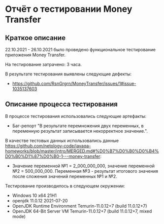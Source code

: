 # Отчёт о тестировании Money Transfer

## Краткое описание

22.10.2021 - 26.10.2021 было проведено функциональное тестирование приложения Money Transfer.

На тестирование затрачено: 3 часа.

В результате тестирования выявлены следующие дефекты:
* https://github.com/RsnGrgrn/MoneyTransfer/issues/1#issue-1035137603

## Описание процесса тестирования

В процессе тестирования использовались следующие артефакты:
* Баг-репорт "В результате перемножения двух переменных, в переменную результат записывается некорректное значение.".

В качестве тестовых данных использовались данные https://github.com/netology-code/javaqa-homeworks/blob/master/intro/MERGED.md#%D0%B7%D0%B0%D0%B4%D0%B0%D1%87%D0%B0-1---money-transfer:
* Значение переменной №1 = 2_000_000_000, значение переменной №2 = 500_000_000. Переменная №3 - результат итогового значения после сложения значений переменных №1 и №2.

Тестирование производилось в следующем окружении:
* Windows 10 x64 21H1
* openjdk 11.0.12 2021-07-20
* OpenJDK Runtime Environment Temurin-11.0.12+7 (build 11.0.12+7)
* OpenJDK 64-Bit Server VM Temurin-11.0.12+7 (build 11.0.12+7, mixed mode)